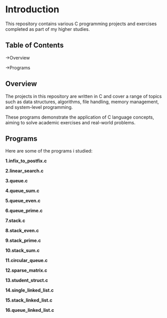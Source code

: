 # Introduction 
This repository contains various C programming projects and exercises completed as part of my higher studies.


## Table of Contents

->Overview

->Programs


## Overview
The projects in this repository are written in C and cover a range of topics such as data structures, algorithms, file handling, memory management, and system-level programming.

These programs demonstrate the application of C language concepts, aiming to solve academic exercises and real-world problems.


## Programs
Here are some of the programs i studied:

**1.infix_to_postfix.c**

**2.linear_search.c**

**3.queue.c**

**4.queue_sum.c**

**5.queue_even.c**

**6.queue_prime.c**

**7.stack.c**

**8.stack_even.c**

**9.stack_prime.c**

**10.stack_sum.c**

**11.circular_queue.c**

**12.sparse_matrix.c**

**13.student_struct.c**

**14.single_linked_list.c**

**15.stack_linked_list.c**

**16.queue_linked_list.c**
